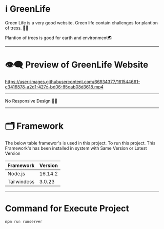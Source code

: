 # ℹ️ GreenLife

Green Life is a very good website. Green life contain challenges for plantion of tress. 🌳🌴

Plantion of trees is good for earth and environment🌏

---

# 👁️‍🗨️ Preview of GreenLife Website

https://user-images.githubusercontent.com/66934377/161544661-c3416878-a2d1-427c-bd06-85dab08d3618.mp4

---

No Responsive Design 📱🥲

---

# 🗂️ Framework

The below table framewor's is used in this project. To run this project. This Framework's has been installed in system with Same Version or Latest Version

| Framework  | Version |
| ------------- | ------------- |
| Node.js  | 16.14.2  |
| Tailwindcss  | 3.0.23  |

---

# Command for Execute Project

```bash
npm run runserver
```




